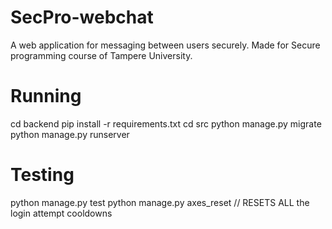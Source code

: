 # SecPro-webchat
A web application for messaging between users securely. Made for Secure programming course of Tampere University.

# Running
cd backend
pip install -r requirements.txt
cd src
python manage.py migrate
python manage.py runserver

# Testing
python manage.py test
python manage.py axes_reset  // RESETS ALL the login attempt cooldowns

